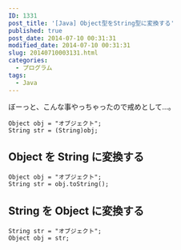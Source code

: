 ```yaml
---
ID: 1331
post_title: '[Java] Object型をString型に変換する'
published: true
post_date: 2014-07-10 00:31:31
modified_date: 2014-07-10 00:31:31
slug: 20140710003131.html
categories:
  - プログラム
tags:
  - Java
---
```

ぼーっと、こんな事やっちゃったので戒めとして…。
<pre class="language-java"><code>Object obj = "オブジェクト";
String str = (String)obj;
</code></pre>
<!--more-->
<h2>Object を String に変換する</h2>
<pre class="language-java"><code>Object obj = "オブジェクト";
String str = obj.toString();</code></pre>

<h2>String を Object に変換する</h2>
<pre class="language-java"><code>String str = "オブジェクト";
Object obj = str;</code></pre>